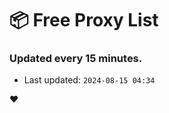 # :package: Free Proxy List
### Updated every 15 minutes.

- Last updated: `2024-08-15 04:34`

:heart:
